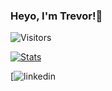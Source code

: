 ### Heyo, I'm Trevor!👋

![Visitors](https://api.visitorbadge.io/api/visitors?path=trevorfitz0&label=Visitors&countColor=%23263759)
   
[![Stats](https://github-stats-alpha.vercel.app/api?username=trevorfitz0 "Example")](https://github-stats-alpha.vercel.app/api?username=trevorfitz0 "Example")

[![linkedin](https://img.shields.io/badge/LinkedIn-0077B5?style=for-the-badge&logo=linkedin&logoColor=white)
